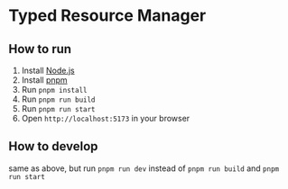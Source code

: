 # Typed Resource Manager

## How to run

1. Install [Node.js](https://nodejs.org/en/download/)
2. Install [pnpm](https://pnpm.io/installation)
3. Run `pnpm install`
4. Run `pnpm run build`
5. Run `pnpm run start`
6. Open `http://localhost:5173` in your browser

## How to develop

same as above, but run `pnpm run dev` instead of `pnpm run build` and `pnpm run start`